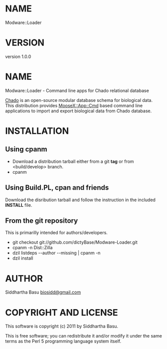 # NAME

Modware::Loader

# VERSION

version 1.0.0

# NAME

Modware::Loader -  Command line apps for Chado relational database 

[Chado](http://gmod.org/wiki/Introduction\_to\_Chado) is an open-source modular database
schema for biological data. This distribution provides [MooseX::App::Cmd](http://search.cpan.org/perldoc?MooseX::App::Cmd) based command
line applications to import and export biological data from Chado database.

# INSTALLATION

## Using cpanm

- Download a distribution tarball either from a git __tag__ or from <build/develop> branch.
- cpanm <tarball>

## Using Build.PL,  cpan and friends

Download the disribution tarball and follow the instruction in the included __INSTALL__ file.

## From the git repository

This is primarilly intended for authors/developers.

- git checkout git://github.com/dictyBase/Modware-Loader.git
- cpanm -n Dist::Zilla
- dzil listdeps --author --missing | cpanm -n
- dzil install

# AUTHOR

Siddhartha Basu <biosidd@gmail.com>

# COPYRIGHT AND LICENSE

This software is copyright (c) 2011 by Siddhartha Basu.

This is free software; you can redistribute it and/or modify it under
the same terms as the Perl 5 programming language system itself.
